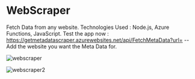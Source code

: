 # WebScraper
Fetch Data from any website.
Technologies Used : Node.js, Azure Functions, JavaScript.
Test the app now : https://getmetadatascraper.azurewebsites.net/api/FetchMetaData?url=  -- Add the website you want the Meta Data for. 

![webscraper](https://user-images.githubusercontent.com/45241855/161601915-a940c43a-75ec-4793-938a-1c67a158d823.png)

![webscraper2](https://user-images.githubusercontent.com/45241855/161601682-9445eb10-1ca3-4d40-bc60-d36a2ba8cdf9.png)
